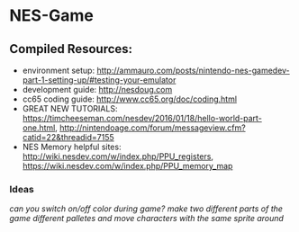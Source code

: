 # NES-Game #

## Compiled Resources: ##

* environment setup: http://ammauro.com/posts/nintendo-nes-gamedev-part-1-setting-up/#testing-your-emulator
* development guide: http://nesdoug.com
* cc65 coding guide: http://www.cc65.org/doc/coding.html
* GREAT NEW TUTORIALS: https://timcheeseman.com/nesdev/2016/01/18/hello-world-part-one.html, http://nintendoage.com/forum/messageview.cfm?catid=22&threadid=7155
* NES Memory helpful sites: http://wiki.nesdev.com/w/index.php/PPU_registers, https://wiki.nesdev.com/w/index.php/PPU_memory_map

### Ideas ###
*can you switch on/off color during game?*
*make two different parts of the game different palletes and move characters with the same sprite around*